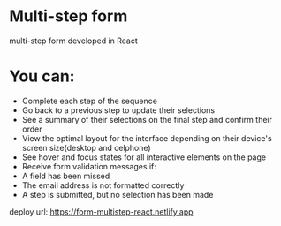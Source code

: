 # Multi-step form

multi-step form developed in React

# You can: 

+ Complete each step of the sequence
+ Go back to a previous step to update their selections
+ See a summary of their selections on the final step and confirm their order
+ View the optimal layout for the interface depending on their device's screen size(desktop and celphone)
+ See hover and focus states for all interactive elements on the page
+ Receive form validation messages if:
+ A field has been missed
+ The email address is not formatted correctly
+ A step is submitted, but no selection has been made
  
deploy url: https://form-multistep-react.netlify.app
